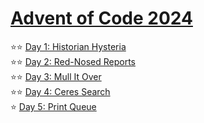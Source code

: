 # [Advent of Code 2024](https://adventofcode.com/2024)

⭐⭐ [Day 1: Historian Hysteria](https://adventofcode.com/2024/day/1)  
⭐⭐ [Day 2: Red-Nosed Reports](https://adventofcode.com/2024/day/2)  
⭐⭐ [Day 3: Mull It Over](https://adventofcode.com/2024/day/3)  
⭐⭐ [Day 4: Ceres Search](https://adventofcode.com/2024/day/4)  
⭐  [Day 5: Print Queue](https://adventofcode.com/2024/day/5)  
